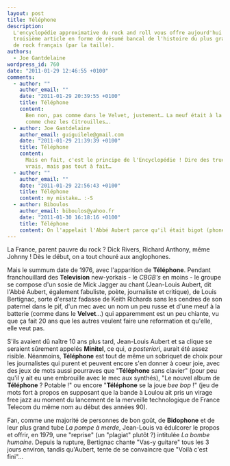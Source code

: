 ```yaml
---
layout: post
title: Téléphone
description:
  L'encyclopédie approximative du rock and roll vous offre aujourd'hui un
  troisième article en forme de résumé bancal de l'histoire du plus grand groupe
  de rock français (par la taille).
authors:
  - Joe Gantdelaine
wordpress_id: 760
date: "2011-01-29 12:46:55 +0100"
comments:
  - author: ""
    author_email: ""
    date: "2011-01-29 20:39:55 +0100"
    title: Téléphone
    content:
      Ben non, pas comme dans le Velvet, justement… La meuf était à la basse,
      comme chez les Citrouilles….
  - author: Joe Gantdelaine
    author_email: guiguilele@gmail.com
    date: "2011-01-29 21:39:39 +0100"
    title: Téléphone
    content:
      Mais en fait, c'est le principe de l'Encyclopédie ! Dire des trucs presque
      vrais, mais pas tout à fait…
  - author: ""
    author_email: ""
    date: "2011-01-29 22:56:43 +0100"
    title: Téléphone
    content: my mistake… :-S
  - author: Biboulos
    author_email: biboulos@yahoo.fr
    date: "2011-01-30 16:18:16 +0100"
    title: Téléphone
    content: On l'appelait l'Abbé Aubert parce qu'il était bigot (phone) ?
---
```


La France, parent pauvre du rock ? Dick Rivers, Richard Anthony, même Johnny !
Dès le début, on a tout chouré aux anglophones.

Mais le summum date de 1976, avec l'apparition de **Téléphone**. Pendant
franchouillard des **Television** new-yorkais - le _CBGB's_ en moins - le groupe
se compose d'un sosie de Mick Jagger au chant (Jean-Louis Aubert, dit l'Abbé
Aubert, également fabuliste, poète, journaliste et critique), de Louis
Bertignac, sorte d'ersatz fadasse de Keith Richards sans les cendres de son
paternel dans le pif, d'un mec avec un nom un peu russe et d'une meuf à la
batterie (comme dans le **Velvet**…) qui apparemment est un peu chiante, vu que
ça fait 20 ans que les autres veulent faire une reformation et qu'elle, elle
veut pas.

S'ils avaient dû naître 10 ans plus tard, Jean-Louis Aubert et sa clique se
seraient sûrement appelés **Minitel**, ce qui, _a posteriori_, aurait été assez
risible. Néanmoins, **Téléphone** est tout de même un sobriquet de choix pour
les journalistes qui purent et peuvent encore s'en donner à coeur joie, avec des
jeux de mots aussi pourraves que "**Téléphone** sans clavier" (pour peu qu'il y
ait eu une embrouille avec le mec aux synthés), "Le nouvel album de
**Téléphone** ? Potable !" ou encore "**Téléphone** se la joue _bee bop_ !" (jeu
de mots fort à propos en supposant que la bande à Loulou ait pris un virage free
jazz au moment du lancement de la merveille technologique de France Telecom du
même nom au début des années 90).

Fan, comme une majorité de personnes de bon goût, de **Bidophone** et de leur
plus grand tube _La pompe à merde_, Jean-Louis va édulcorer le propos et offrir,
en 1979, une "reprise" (un "plagiat" plutôt ?) intitulée _La bombe humaine_.
Depuis la rupture, Bertignac chante "Vas-y guitare" tous les 3 jours environ,
tandis qu'Aubert, tente de se convaincre que "Voilà c'est fini"…
